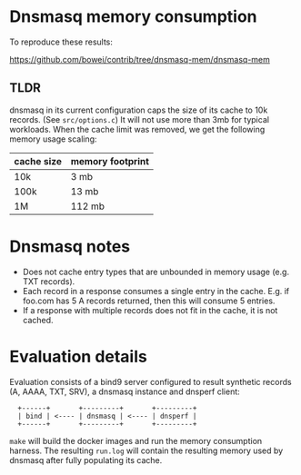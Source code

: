 # Dnsmasq memory consumption

To reproduce these results:

https://github.com/bowei/contrib/tree/dnsmasq-mem/dnsmasq-mem

## TLDR

dnsmasq in its current configuration caps the size of its cache to 10k records.
(See `src/options.c`) It will not use more than 3mb for typical workloads. When
the cache limit was removed, we get the following memory usage scaling:

cache size | memory footprint
-----------|-----------------
10k        | 3 mb
100k       | 13 mb
1M         | 112 mb

# Dnsmasq notes

* Does not cache entry types that are unbounded in memory usage (e.g.
  TXT records).
* Each record in a response consumes a single entry in the cache. E.g. if 
  foo.com has 5 A records returned, then this will consume 5 entries.
* If a response with multiple records does not fit in the cache, it is not
  cached.

# Evaluation details

Evaluation consists of a bind9 server configured to result synthetic records
(A, AAAA, TXT, SRV), a dnsmasq instance and dnsperf client:

````
  +------+       +---------+       +---------+
  | bind | <---- | dnsmasq | <---- | dnsperf |
  +------+       +---------+       +---------+
````

`make` will build the docker images and run the memory consumption harness. The
resulting `run.log` will contain the resulting memory used by dnsmasq after
fully populating its cache.
